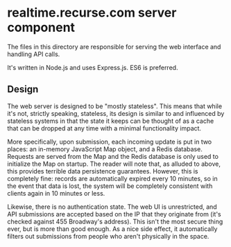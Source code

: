 # realtime.recurse.com server component

The files in this directory are responsible for serving the web interface and handling API calls.

It's written in Node.js and uses Express.js. ES6 is preferred.

## Design

The web server is designed to be "mostly stateless". This means that while it's not, strictly speaking, stateless, its design is similar to and influenced by stateless systems in that the state it keeps can be thought of as a cache that can be dropped at any time with a minimal functionality impact.

More specifically, upon submission, each incoming update is put in two places: an in-memory JavaScript Map object, and a Redis database. Requests are served from the Map and the Redis database is only used to initialize the Map on startup. The reader will note that, as alluded to above, this provides terrible data persistence guarantees. However, this is completely fine: records are automatically expired every 10 minutes, so in the event that data is lost, the system will be completely consistent with clients again in 10 minutes or less.

Likewise, there is no authentication state. The web UI is unrestricted, and API submissions are accepted based on the IP that they originate from (it's checked against 455 Broadway's address). This isn't the most secure thing ever, but is more than good enough. As a nice side effect, it automatically filters out submissions from people who aren't physically in the space.
